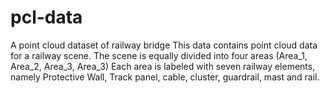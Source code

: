 # pcl-data
A point cloud dataset of railway bridge
This data contains point cloud data for a railway scene. The scene is equally divided into four areas (Area_1, Area_2, Area_3, Area_3)
Each area is labeled with seven railway elements, namely Protective Wall, Track panel, cable, cluster, guardrail, mast and rail.
